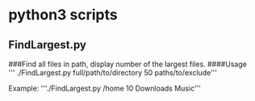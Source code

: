 # python3 scripts


## FindLargest.py
###Find all files in path, display number of the largest files.
####Usage  
''' ./FindLargest.py full/path/to/directory 50 paths/to/exclude'''

Example: '''./FindLargest.py /home 10 Downloads Music'''
